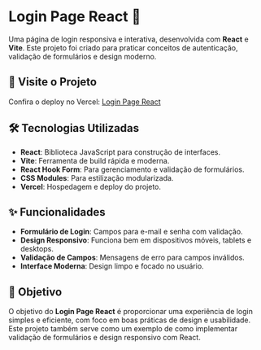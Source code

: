 # Login Page React 🔐
Uma página de login responsiva e interativa, desenvolvida com **React** e **Vite**. Este projeto foi criado para praticar conceitos de autenticação, validação de formulários e design moderno.

## 🚀 Visite o Projeto
Confira o deploy no Vercel: [Login Page React](https://login-page-react-nine.vercel.app/)

## 🛠️ Tecnologias Utilizadas
- **React**: Biblioteca JavaScript para construção de interfaces.
- **Vite**: Ferramenta de build rápida e moderna.
- **React Hook Form**: Para gerenciamento e validação de formulários.
- **CSS Modules**: Para estilização modularizada.
- **Vercel**: Hospedagem e deploy do projeto.

## ✨ Funcionalidades
- **Formulário de Login**: Campos para e-mail e senha com validação.
- **Design Responsivo**: Funciona bem em dispositivos móveis, tablets e desktops.
- **Validação de Campos**: Mensagens de erro para campos inválidos.
- **Interface Moderna**: Design limpo e focado no usuário.

## 🎯 Objetivo
O objetivo do **Login Page React** é proporcionar uma experiência de login simples e eficiente, com foco em boas práticas de design e usabilidade. Este projeto também serve como um exemplo de como implementar validação de formulários e design responsivo com React.
